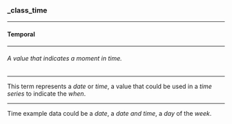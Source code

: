### _class_time



------
#### Temporal



------
###### A value that indicates a moment in time.



------
This term represents a *date* or *time*, a value that could be used in a *time series* to indicate the *when*.



------
Time example data could be a *date*, a *date and time*, a *day* of the *week*.